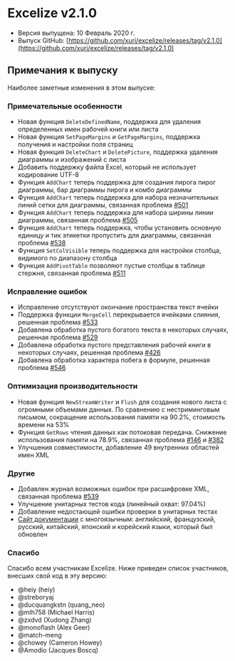 # Excelize v2.1.0

* Версия выпущена: 10 Февраль 2020 г.
* Выпуск GitHub: [https://github.com/xuri/excelize/releases/tag/v2.1.0](https://github.com/xuri/excelize/releases/tag/v2.1.0)

## Примечания к выпуску

Наиболее заметные изменения в этом выпуске:

### Примечательные особенности

* Новая функция `DeleteDefinedName`, поддержка для удаления определенных имен рабочей книги или листа
* Новая функция `SetPageMargins` и `GetPageMargins`, поддержка получения и настройки поля страниц
* Новая функция `DeleteChart` и `DeletePicture`, поддержка удаления диаграммы и изображений с листа
* Добавить поддержку файла Excel, который не использует кодирование UTF-8
* Функция `AddChart` теперь поддержка для создания пирога пирог диаграммы, бар диаграммы пирога и комбо диаграммы
* Функция `AddChart` теперь поддержка для набора незначительных линий сетки для диаграммы, связанная проблема [#501](https://github.com/xuri/excelize/issues/501)
* Функция `AddChart` теперь поддержка для набора ширины линии диаграммы, связанная проблема [#505](https://github.com/xuri/excelize/issues/505)
* Функция `AddChart` теперь поддержка, чтобы установить основную единицу и тик этикетки пропустить для диаграммы, связанная проблема [#538](https://github.com/xuri/excelize/issues/538)
* Функция `SetColVisible` теперь поддержка для настройки столбца, видимого по диапазону столбца
* Функция `AddPivotTable` позволяют пустые столбцы в таблице стержня, связанная проблема [#511](https://github.com/xuri/excelize/issues/511)

### Исправление ошибок

* Исправление отсутствуют окончание пространства текст ячейки
* Поддержка функции `MergeCell` перекрывается ячейками слияния, решенная проблема [#533](https://github.com/xuri/excelize/issues/533)
* Добавлена обработка пустого богатого текста в некоторых случаях, решенная проблема [#529](https://github.com/xuri/excelize/issues/529)
* Добавлена обработка пустого представления рабочей книги в некоторых случаях, решенная проблема [#426](https://github.com/xuri/excelize/issues/426)
* Добавлена обработка характера побега в формуле, решенная проблема [#546](https://github.com/xuri/excelize/issues/546)

### Оптимизация производительности

* Новая функция `NewStreamWriter` и `Flush` для создания нового листа с огромными объемами данных. По сравнению с нестриминговым письмом, сокращение использования памяти на 90.2%, стоимость времени на 53%
* Функция `GetRows` чтения данных как потоковая передача. Снижение использования памяти на 78.9%, связанная проблема [#146](https://github.com/xuri/excelize/issues/146) и [#382](https://github.com/xuri/excelize/issues/382)
* Улучшения совместимости, добавление 49 внутренних областей имен XML

### Другие

* Добавлен журнал возможных ошибок при расшифровке XML, связанная проблема [#539](https://github.com/xuri/excelize/issues/539)
* Улучшение унитарных тестов кода (линейный охват: 97.04%)
* Добавление недостающей ошибки проверки в унитарных тестах
* [Сайт документации](https://xuri.me/excelize) с многоязычным: английский, французский, русский, китайский, японский и корейский языки, который был обновлен

### Спасибо

Спасибо всем участникам Excelize. Ниже приведен список участников, внесших свой код в эту версию:

* @heiy (heiy)
* @streboryaj
* @ducquangkstn (quang_neo)
* @mlh758 (Michael Harris)
* @zxdvd (Xudong Zhang)
* @monoflash (Alex Geer)
* @match-meng
* @chowey (Cameron Howey)
* @Amodio (Jacques Boscq)
